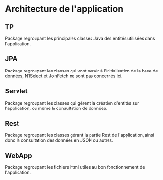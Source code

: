 # Architecture de l'application

## TP

Package regroupant les principales classes Java des entités utilisées dans l'application.

## JPA

Package regroupant les classes qui vont servir à l'initialisation de la base de données, N1Select et JoinFetch ne sont pas concernés ici.

## Servlet

Package regroupant les classes qui gèrent la création d'entités sur l'application, ou même la consultation de données.

## Rest 

Package regroupant les classes gérant la partie Rest de l'application, ainsi donc la consultation des données en JSON ou autres.

## WebApp

Package regroupant les fichiers html utiles au bon fonctionnement de l'application.
